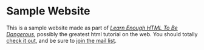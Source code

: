 # Sample Website

This is a sample website made as part of [*Learn Enough HTML To Be Dangerous*](http://learnenough.com/html-tutorial), possibly the greatest html tutorial on the web. You should totally [check it out](http://learnenough.com/html-tutorial), and be sure to [join the mail list](http://learnenough.com/#email_list).
